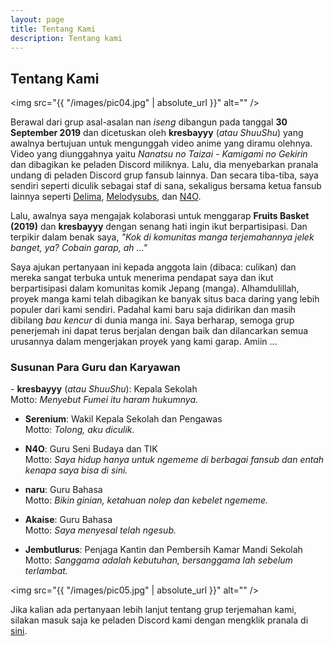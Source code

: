 ```yaml
---
layout: page
title: Tentang Kami
description: Tentang kami
---
```

## Tentang Kami

<span class="image left"><img src="{{ "/images/pic04.jpg" | absolute_url }}" alt="" /></span>

Berawal dari grup asal-asalan nan <i>iseng</i> dibangun pada tanggal <b>30 September 2019</b> dan dicetuskan oleh <b>kresbayyy</b> (<i>atau ShuuShu</i>) yang awalnya bertujuan untuk mengunggah video anime yang diramu olehnya. Video yang diunggahnya yaitu <i>Nanatsu no Taizai - Kamigami no Gekirin</i> dan dibagikan ke peladen Discord miliknya. Lalu, dia menyebarkan pranala undang di peladen Discord grup fansub lainnya. Dan secara tiba-tiba, saya sendiri seperti diculik sebagai staf di sana, sekaligus bersama ketua fansub lainnya seperti <a href="https://delima.fansub.web.id/">Delima</a>, <a href="https://melodysubs.net/">Melodysubs</a>, dan <a href="https://n4o.xyz/">N4O</a>.

Lalu, awalnya saya mengajak kolaborasi untuk menggarap <b>Fruits Basket (2019)</b> dan <b>kresbayyy</b> dengan senang hati ingin ikut berpartisipasi. Dan terpikir dalam benak saya, <i>"Kok di komunitas manga terjemahannya jelek banget, ya? Cobain garap, ah ..."</i>

Saya ajukan pertanyaan ini kepada anggota lain (dibaca: culikan) dan mereka sangat terbuka untuk menerima pendapat saya dan ikut berpartisipasi dalam komunitas komik Jepang (manga). Alhamdulillah, proyek manga kami telah dibagikan ke banyak situs baca daring yang lebih populer dari kami sendiri. Padahal kami baru saja didirikan dan masih dibilang <i>bau kencur</i> di dunia manga ini. Saya berharap, semoga grup penerjemah ini dapat terus berjalan dengan baik dan dilancarkan semua urusannya dalam mengerjakan proyek yang kami garap. Amiin ...

### Susunan Para Guru dan Karyawan
<div class="box">
  <p>
  - <b>kresbayyy</b> (<i>atau ShuuShu</i>): Kepala Sekolah<br/>
    Motto: <i>Menyebut Fumei itu haram hukumnya.</i><br/>

  - <b>Serenium</b>: Wakil Kepala Sekolah dan Pengawas<br/>
    Motto: <i>Tolong, aku diculik.</i><br/>

  - <b>N4O</b>: Guru Seni Budaya dan TIK<br/>
     Motto: <i>Saya hidup hanya untuk ngememe di berbagai fansub dan entah kenapa saya bisa di sini.</i><br/>

  - <b>naru</b>: Guru Bahasa<br/>
    Motto: <i>Bikin ginian, ketahuan nolep dan kebelet ngememe.</i><br/>

  - <b>Akaise</b>: Guru Bahasa<br/>
    Motto: <i>Saya menyesal telah ngesub.</i><br/>
  
  - <b>Jembutlurus</b>: Penjaga Kantin dan Pembersih Kamar Mandi Sekolah
    Motto: <i>Sanggama adalah kebutuhan, bersanggama lah sebelum terlambat.</i><br/>
  </p>
</div>

<span class="image left"><img src="{{ "/images/pic05.jpg" | absolute_url }}" alt="" /></span>

Jika kalian ada pertanyaan lebih lanjut tentang grup terjemahan kami, silakan masuk saja ke peladen Discord kami dengan mengklik pranala di <a href="https://discord.gg/syJsXbt">sini</a>.
